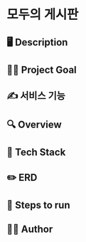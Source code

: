 # 모두의 게시판

## 🖥️ Description


## 👨‍💻 Project Goal


## ✍️ 서비스 기능


## 🔍 Overview


## 🔧 Tech Stack



## ✏️ ERD



## 🏃 Steps to run




## 🤼‍♂️ Author
